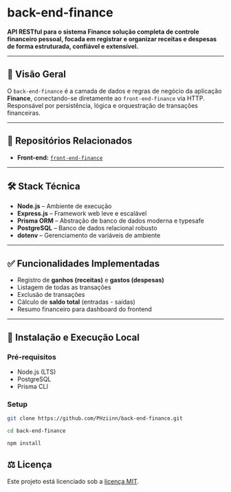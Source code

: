 # back-end-finance

**API RESTful para o sistema Finance solução completa de controle financeiro pessoal, focada em registrar e organizar receitas e despesas de forma estruturada, confiável e extensível.**

---

## 📌 Visão Geral

O `back-end-finance` é a camada de dados e regras de negócio da aplicação **Finance**, conectando-se diretamente ao `front-end-finance` via HTTP. Responsável por persistência, lógica e orquestração de transações financeiras.

---

## 🔗 Repositórios Relacionados

- **Front-end:** [`front-end-finance`](https://github.com/PHziinn/front-end-finance.git)

---

## 🛠️ Stack Técnica

- **Node.js** – Ambiente de execução
- **Express.js** – Framework web leve e escalável
- **Prisma ORM** – Abstração de banco de dados moderna e typesafe
- **PostgreSQL** – Banco de dados relacional robusto
- **dotenv** – Gerenciamento de variáveis de ambiente

---

## ✅ Funcionalidades Implementadas

- Registro de **ganhos (receitas)** e **gastos (despesas)**
- Listagem de todas as transações
- Exclusão de transações
- Cálculo de **saldo total** (entradas - saídas)
- Resumo financeiro para dashboard do frontend

---

## 🔌 Instalação e Execução Local

### Pré-requisitos

- Node.js (LTS)
- PostgreSQL
- Prisma CLI

### Setup

```bash
git clone https://github.com/PHziinn/back-end-finance.git

cd back-end-finance

npm install
```

## ⚖️ Licença

Este projeto está licenciado sob a
[licença MIT](./LICENCE).
